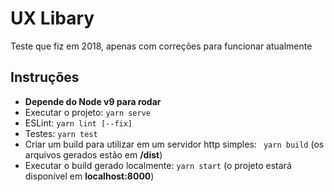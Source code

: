 # UX Libary

Teste que fiz em 2018, apenas com correções para funcionar atualmente

## Instruções

* __Depende do Node v9 para rodar__
* Executar o projeto: `yarn serve`
* ESLint: `yarn lint [--fix]`
* Testes: `yarn test`
* Criar um build para utilizar em um servidor http simples: ` yarn build` (os arquivos gerados estão em **/dist**)
* Executar o build gerado localmente: `yarn start` (o projeto estará disponível em **localhost:8000**)
